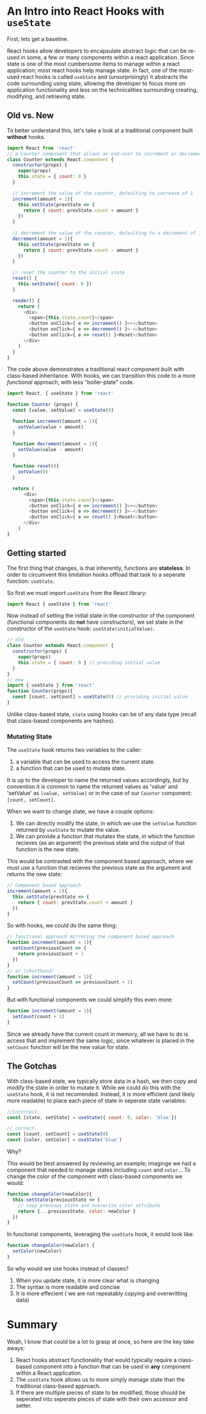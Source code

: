 
# An Intro into React Hooks with `useState` 

First, lets get a baseline. 

React hooks allow developers to encapsulate abstract logic that can be re-used in some, a few or many components within a react application. Since state is one of the most cumbersome items to manage within a react application; most react hooks help manage state. In fact, one of the most-used react hooks is called `useState` and (unsurprisingly) it abstracts the code surrounding using state, allowing the developer to focus more on application functionality and less on the technicalities surrounding creating, modifying, and retrieving state. 

## Old vs. New 

To better understand this, let's take a look at a traditional component built **without** hooks. 

```js
import React from 'react' 
// a Counter component that allows an end-user to increment or decrement a counter 
class Counter extends React.component {
  constructor(props) {
    super(props)
    this.state = { count: 0 }
  }

  // increment the value of the counter, defaulting to increase of 1
  increment(amount = 1){
    this.setState(prevState => {
      return { count: prevState.count + amount }
    })
  }
  
  // decrement the value of the counter, defaulting to a decrement of 1
  decrement(amount = 1){
    this.setState(prevState => {
      return { count: prevState.count - amount }
    })
  }

  // reset the counter to the initial state 
  reset() {
    this.setState({ count: 0 })
  }

  render() {
    return (
      <div>
        <span>{this.state.count}</span>
        <button onClick={ e => increment() }>+</button>
        <button onClick={ e => decrement() }>-</button>
        <button onClick={ e => reset() }>Reset</button>
      </div>
    )
  }
}
```

The code above demonstrates a traditional react component built with class-based inheritance. With hooks, we can transition this code to a more _functional_ approach, with less "boiler-plate" code. 


```js
import React, { useState } from 'react' 

function Counter (props) {
  const [value, setValue] = useState(0)

  function increment(amount = 1){
    setValue(value + amount)
  }

  function decrement(amount = 1){
    setValue(value - amount)
  }

  function reset(){
    setValue(0)
  }

  return (
      <div>
        <span>{this.state.count}</span>
        <button onClick={ e => increment() }>+</button>
        <button onClick={ e => decrement() }>-</button>
        <button onClick={ e => reset() }>Reset</button>
      </div>
    )
}
```

## Getting started 

The first thing that changes, is that inherently, functions are **stateless**. In order to circumvent this limitation hooks offload that task to a seperate function: `useState`. 

So first we must import `useState` from the React library: 
```js 
import React { useState } from 'react' 
```

Now instead of setting the initial state in the constructor of the component (functional components do **not** have constructors), we set state in the constructor of the `useState` hook: `useState(initialValue)`. 

```js
// old 
class Counter extends React.component {
  constructor(props) {
    super(props)
    this.state = { count: 0 } // providing initial value 
  }
}
// new 
import { useState } from 'react'
function Counter(props){
  const [count, setCount] = useState(0) // providing initial value
}
```
Unlike class-based state, `state` using hooks can be of any data type (recall that class-based components are hashes). 

### Mutating State 

The `useState` hook returns two variables to the caller: 
1. a variable that can be used to access the current state. 
2. a function that can be used to mutate state. 

It is up to the developer to name the returned values accordingly, but by convention it is common to name the returned values as 'value' and 'setValue' as `[value, setValue]` or in the case of our `Counter` component: `[count, setCount]`. 

When we want to change state, we have a couple options: 
1. We can directly modify the state, in which we use the `setValue` function returned by `useState` to mutate the value. 
2. We can provide a function that mutates the state, in which the function recieves (as an argument) the previous state and the output of that function is the new state. 

This would be contrasted with the component based approach, where we must use a function that recieves the previous state as the argument and returns the new state:

```js
// Component based approach 
increment(amount = 1){
  this.setState(prevState => {
    return { count: prevState.count + amount }
  })
}
```
So with hooks, we could do the same thing: 
```js
// functional approach mirroring the component based approach 
function increment(amount = 1){
  setCount(previousCount => { 
    return previousCount + 1
  })
} 
// or (shorthand)
function increment(amount = 1){
  setCount(previousCount => previousCount + 1)
} 
```

But with functional components we could simplify this even more: 
```js
function increment(amount = 1){
  setCount(count + 1)
} 
```
Since we already have the current count in memory, all we have to do is access that and implement the same logic, since whatever is placed in the `setCount` function will be the new value for state. 

## The Gotchas 

With class-based state, we typically store data in a hash, we then copy and modify the state in order to mutate it. While we could do this with the `useState` hook, it is not recomended. Instead, it is more efficient (and likely more readable) to place each piece of state in seperate state variables: 

```js
//incorrect: 
const [state, setState] = useState({ count: 0, color: 'blue'})

// correct 
const [count, setCount] = useState(0)
const [color, setColor] = useState('blue') 
```

Why? 

This would be best answered by reviewing an example; imaginge we had a component that needed to manage states including `count` and `color`... To change the color of the component with class-based components we would: 

```js
function changeColor(newColor){
  this.setState(previousState => {
    // copy previous state and overwrite color attribute 
    return {...previousState, color: newColor }
  })
}
```
In functional components, leveraging the `useState` hook, it would look like: 
```js
function changeColor(newColor) {
  setColor(newColor)
}
```

So why would we use hooks instead of classes? 
1. When you update state, it is more clear what is changing
2. The syntax is more readable and concise
3. It is more effecient ( we are not repeatably copying and overwritting data) 


# Summary 

Woah, I know that could be a lot to grasp at once, so here are the key take aways: 

1. React hooks abstract functionality that would typically require a class-based component into a function that can be used in **any** component within a React application. 
2. The `useState` hook allows us to more simply manage state than the traditional class-based approach. 
3. If there are multiple pieces of state to be modified, those should be seperated into seperate pieces of state with their own accessor and setter. 
